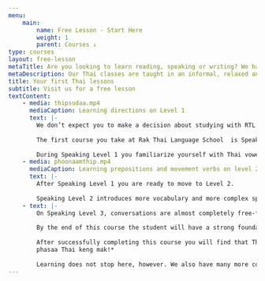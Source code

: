 ```yaml
---
menu:
    main:
        name: Free Lesson - Start Here
        weight: 1
        parent: Courses ↓
type: courses
layout: free-lesson
metaTitle: Are you looking to learn reading, speaking or writing? We have it all!
metaDescription: Our Thai classes are taught in an informal, relaxed and fun environment, where all the students are encouraged to practice continuously. Our learning materials are practical and relevant and can be used straight away in any situation.
title: Your first Thai lessons
subtitle: Visit us for a free lesson
textContent:
    - media: thipsudaa.mp4
      mediaCaption: Learning directions on Level 1
      text: |-
        We don’t expect you to make a decision about studying with RTL school without knowing what it’s really like. You are free to come to our office every day (holidays and weekends excluded) and ask to join one of our classes!
    
        The first course you take at Rak Thai Language School  is Speaking Level 1.   
    
        During Speaking Level 1 you familiarize yourself with Thai vowels and consonants and the five tones of Thai language. Students will also learn a phonetic writing system for reading and writing Thai. After that, you learn basic vocabulary and practice basic conversations covering topics ranging from introducing yourself, ordering food, asking directions, to expressing preferences and comparing things.
    - media: phoonaamthip.mp4
      mediaCaption: Learning prepositions and movement verbs on level 2
      text: |-
        After Speaking Level 1 you are ready to move to Level 2.
    
        Speaking Level 2 introduces more vocabulary and more complex speaking patterns. The teacher also speaks faster, which might be overwhelming at first. However, you soon get used to it and it will help you understand the everyday speech of native Thai people.
    - text: |-
        On Speaking Level 3, conversations are almost completely free-form. The strong foundations you have learned during the previous courses makes it possible for you to understand the teacher even though he or she explains concepts almost exclusively in Thai language.
    
        By the end of this course the student will have a strong foundation in the Thai language and is able to speak confidently in everyday conversations, having built up many conversation patterns and an extensive vocabulary. During the duration of this course at almost at the same speed as most native Thai speakers. This will greatly increase your listening comprehension abilities.
    
        After successfully completing this course you will find that Thai people frequently tell you that *khun phuut 
        phasaa Thai keng mak!*
    
        Learning does not stop here, however. We also have many more courses to offer covering speaking, reading, writing and more specialized topics.
---
```

